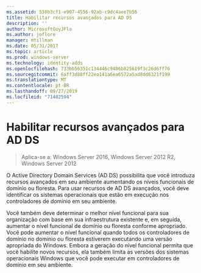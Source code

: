 ```yaml
---
ms.assetid: 530b3cf1-e907-4556-92ab-c9dc4aee7b56
title: Habilitar recursos avançados para AD DS
description: ''
author: MicrosoftGuyJFlo
ms.author: joflore
manager: mtillman
ms.date: 05/31/2017
ms.topic: article
ms.prod: windows-server
ms.technology: identity-adds
ms.openlocfilehash: 733bb56351c134446c9406b825619f3c26d6ff76
ms.sourcegitcommit: 6aff3d88ff22ea141a6ea6572a5ad8dd6321f199
ms.translationtype: MT
ms.contentlocale: pt-BR
ms.lasthandoff: 09/27/2019
ms.locfileid: "71402594"
---
```

# <a name="enabling-advanced-features-for-ad-ds"></a>Habilitar recursos avançados para AD DS

>Aplica-se a: Windows Server 2016, Windows Server 2012 R2, Windows Server 2012

O Active Directory Domain Services (AD DS) possibilita que você introduza recursos avançados em seu ambiente aumentando os níveis funcionais de domínio ou floresta. Para usar recursos de AD DS avançados, você deve identificar os sistemas operacionais que estão em execução nos controladores de domínio em seu ambiente.   
  
Você também deve determinar o melhor nível funcional para sua organização com base em sua infraestrutura existente e, em seguida, aumentar o nível funcional de domínio ou floresta conforme apropriado. Você pode aumentar o nível funcional quando todos os controladores de domínio no domínio ou floresta estiverem executando uma versão apropriada do Windows. Embora a geração do nível funcional permita que você habilite novos recursos, ela também limita as versões dos sistemas operacionais Windows que você pode executar em controladores de domínio em seu ambiente.  
        
  


